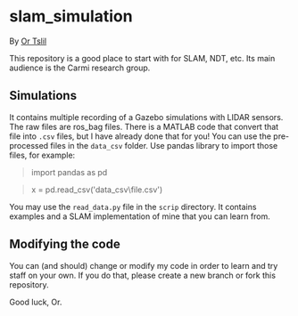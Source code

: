 # slam_simulation
By [Or Tslil](https://github.com/ortslil64)

This repository is a good place to start with for SLAM, NDT, etc.
Its main audience is the Carmi research group.

## Simulations
It contains multiple recording of a Gazebo simulations with LIDAR sensors.
The raw files are ros_bag files. There is a MATLAB code that convert that file into `.csv` files, but I have already done that for you!
You can use the pre-processed files in the `data_csv` folder. Use pandas library to import those files, 
for example:

>import pandas as pd

>x = pd.read_csv('data_csv\file.csv')

You may use the `read_data.py` file in the `scrip` directory. It contains examples and a SLAM implementation of mine that you can learn from.
 ## Modifying the code
 You can (and should) change or modify my code in order to learn and try staff on your own.
 If you do that, please create a new branch or fork this repository.
 
 Good luck,
 Or.
